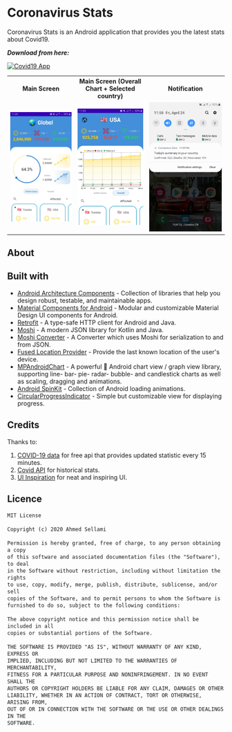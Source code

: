 # Coronavirus Stats
Coronavirus Stats is an Android application that provides you the latest stats about Covid19.

<p><b><i>Download from here: </i></b></p>

[![Covid19 App](https://img.shields.io/badge/Coronavirus%20Stats-APK-brightgreen?style=for-the-badge&logo=android)](https://github.com/Ahmed-Sellami/Coronavirus-Stats/raw/master/apk/Coronavirus%20Stats.apk)

<table style="width:100%">
  <tr>
    <th>Main Screen</th>
    <th>Main Screen (Overall Chart + Selected country)</th>
    <th>Notification</th>
  </tr>
  <tr>
    <td><img src="pics/Screenshot_20200425-112021_Coronavirus Stats.jpg"/></td>
    <td><img src="pics/Screenshot_20200425-112047_Coronavirus Stats.jpg"/></td> 
    <td><img src="pics/Screenshot_20200424-235937_One UI Home.jpg"/></td>
  </tr>
</table>

## About


## Built with
- [Android Architecture Components](https://developer.android.com/topic/libraries/architecture) - Collection of libraries that help you design robust, testable, and maintainable apps.
- [Material Components for Android](https://github.com/material-components/material-components-android) - Modular and customizable Material Design UI components for Android.
- [Retrofit](https://square.github.io/retrofit/) - A type-safe HTTP client for Android and Java.
- [Moshi](https://github.com/square/moshi) - A modern JSON library for Kotlin and Java.
- [Moshi Converter](https://github.com/square/retrofit/tree/master/retrofit-converters/moshi) - A Converter which uses Moshi for serialization to and from JSON.
- [Fused Location Provider](https://developers.google.com/android/reference/com/google/android/gms/location/FusedLocationProviderClient.html) - Provide the last known location of the user's device. 
- [MPAndroidChart](https://github.com/PhilJay/MPAndroidChart) - A powerful 🚀 Android chart view / graph view library, supporting line- bar- pie- radar- bubble- and candlestick charts as well as scaling, dragging and animations.
- [Android SpinKit](https://github.com/ybq/Android-SpinKit) - Collection of Android loading animations.
- [CircularProgressIndicator](https://github.com/antonKozyriatskyi/CircularProgressIndicator) - Simple but customizable view for displaying progress.

## Credits
Thanks to:
<ol>
  <li><a href="https://rapidapi.com/Gramzivi/api/covid-19-data">COVID-19 data</a> for free api that provides updated statistic every 15 minutes.</li>
  <li><a href="https://github.com/backtrackbaba/covid-api">Covid API</a> for historical stats.</li>
  <li><a href="https://dribbble.com/shots/10847147-Coronavirus-Covid-19-Dashboard">UI Inspiration</a> for neat and inspiring UI.</li>
</ol>

## Licence
```
MIT License

Copyright (c) 2020 Ahmed Sellami

Permission is hereby granted, free of charge, to any person obtaining a copy
of this software and associated documentation files (the "Software"), to deal
in the Software without restriction, including without limitation the rights
to use, copy, modify, merge, publish, distribute, sublicense, and/or sell
copies of the Software, and to permit persons to whom the Software is
furnished to do so, subject to the following conditions:

The above copyright notice and this permission notice shall be included in all
copies or substantial portions of the Software.

THE SOFTWARE IS PROVIDED "AS IS", WITHOUT WARRANTY OF ANY KIND, EXPRESS OR
IMPLIED, INCLUDING BUT NOT LIMITED TO THE WARRANTIES OF MERCHANTABILITY,
FITNESS FOR A PARTICULAR PURPOSE AND NONINFRINGEMENT. IN NO EVENT SHALL THE
AUTHORS OR COPYRIGHT HOLDERS BE LIABLE FOR ANY CLAIM, DAMAGES OR OTHER
LIABILITY, WHETHER IN AN ACTION OF CONTRACT, TORT OR OTHERWISE, ARISING FROM,
OUT OF OR IN CONNECTION WITH THE SOFTWARE OR THE USE OR OTHER DEALINGS IN THE
SOFTWARE.
```
